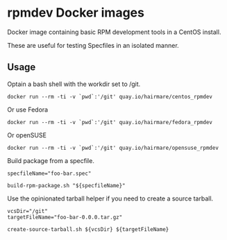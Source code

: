 # rpmdev Docker images

Docker image containing basic RPM development tools in a CentOS install.

These are useful for testing Specfiles in an isolated manner.

## Usage

Optain a bash shell with the workdir set to /git.

```
docker run --rm -ti -v `pwd`:'/git' quay.io/hairmare/centos_rpmdev
```
Or use Fedora
```
docker run --rm -ti -v `pwd`:'/git' quay.io/hairmare/fedora_rpmdev
```
Or openSUSE
```
docker run --rm -ti -v `pwd`:'/git' quay.io/hairmare/opensuse_rpmdev
```

Build package from a specfile.
```
specfileName="foo-bar.spec"

build-rpm-package.sh "${specfileName}"
```

Use the opinionated tarball helper if you need to create a source tarball.
```
vcsDir="/git"
targetFileName="foo-bar-0.0.0.tar.gz"

create-source-tarball.sh ${vcsDir} ${targetFileName}
```
